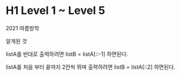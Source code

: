 # H1 Level 1 ~ Level 5

2021 여름방학

알게된 것

listA를 반대로 출력하려면
listB = listA[::-1] 하면된다.

listA를 처음 부터 끝까지 2칸씩 뛰며 출력하려면
listB = listA[::2] 하면된다.
